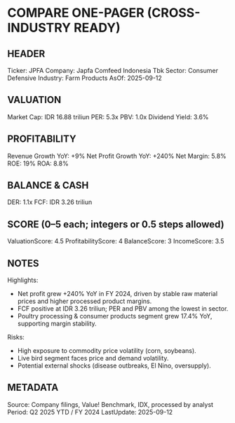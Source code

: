 # COMPARE ONE-PAGER (CROSS-INDUSTRY READY)

## HEADER
Ticker: JPFA
Company: Japfa Comfeed Indonesia Tbk
Sector: Consumer Defensive
Industry: Farm Products
AsOf: 2025-09-12

## VALUATION
Market Cap: IDR 16.88 triliun
PER: 5.3x
PBV: 1.0x
Dividend Yield: 3.6%

## PROFITABILITY
Revenue Growth YoY: +9%
Net Profit Growth YoY: +240%
Net Margin: 5.8%
ROE: 19%
ROA: 8.8%

## BALANCE & CASH
DER: 1.1x
FCF: IDR 3.26 triliun

## SCORE (0–5 each; integers or 0.5 steps allowed)
ValuationScore: 4.5
ProfitabilityScore: 4
BalanceScore: 3
IncomeScore: 3.5

## NOTES
Highlights:
- Net profit grew +240% YoY in FY 2024, driven by stable raw material prices and higher processed product margins.
- FCF positive at IDR 3.26 triliun; PER and PBV among the lowest in sector.
- Poultry processing & consumer products segment grew 17.4% YoY, supporting margin stability.

Risks:
- High exposure to commodity price volatility (corn, soybeans).
- Live bird segment faces price and demand volatility.
- Potential external shocks (disease outbreaks, El Nino, oversupply).

## METADATA
Source: Company filings, Value! Benchmark, IDX, processed by analyst
Period: Q2 2025 YTD / FY 2024
LastUpdate: 2025-09-12